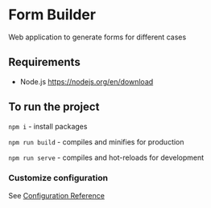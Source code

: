 # Form Builder
Web application to generate forms for different cases

## Requirements
* Node.js https://nodejs.org/en/download

## To run the project
`npm i` - install packages 

`npm run build` - compiles and minifies for production

`npm run serve` - compiles and hot-reloads for development

### Customize configuration
See [Configuration Reference](https://cli.vuejs.org/config/)

